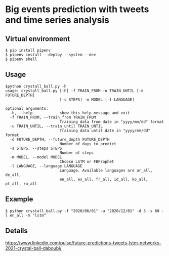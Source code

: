 # Big events prediction with tweets and time series analysis

## Virtual environment

```
$ pip install pipenv
$ pipenv install --deploy --system --dev
$ pipenv shell
```

## Usage

```
$python crystall_ball.py -h
usage: crystall_ball.py [-h] -f TRAIN_FROM -u TRAIN_UNTIL [-d FUTURE_DEPTH]
                        [-s STEPS] -m MODEL [-l LANGUAGE]

optional arguments:
  -h, --help            show this help message and exit
  -f TRAIN_FROM, --train_from TRAIN_FROM
                        Training data from date in "yyyy/mm/dd" format
  -u TRAIN_UNTIL, --train_until TRAIN_UNTIL
                        Training data until date in "yyyy/mm/dd" format
  -d FUTURE_DEPTH, --future_depth FUTURE_DEPTH
                        Number of days to predict
  -s STEPS, --steps STEPS
                        Number of steps
  -m MODEL, --model MODEL
                        Choose LSTM or FBProphet
  -l LANGUAGE, --language LANGUAGE
                        Language. Available languages are ar_all, de_all,
                        en_all, es_all, fr_all, id_all, ko_all, pt_all, ru_all
```

## Example

```
$ python crystall_ball.py -f "2020/06/01" -u "2020/12/01" -d 3 -s 60 -l en_all -m "lstm"
```

## Details
https://www.linkedin.com/pulse/future-predictions-tweets-lstm-networks-2021-crystal-ball-daboubi/
